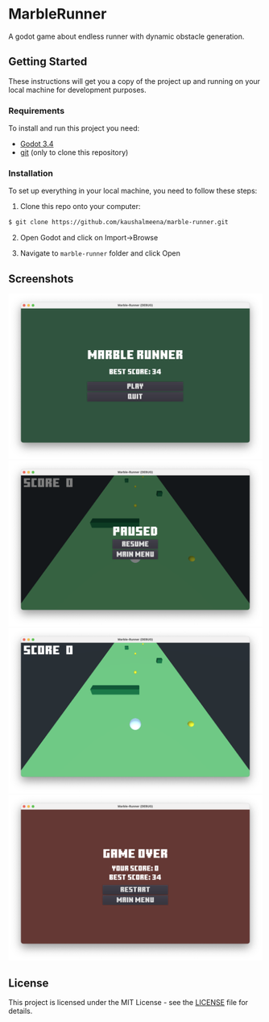# MarbleRunner

A godot game about endless runner with dynamic obstacle generation.

## Getting Started

These instructions will get you a copy of the project up and running on your local machine for development purposes.

### Requirements

To install and run this project you need:

- [Godot 3.4](https://godotengine.org/download/ "Godot 3.4")
- [git](https://git-scm.com/downloads "git") (only to clone this repository)

### Installation

To set up everything in your local machine, you need to follow these steps:

1. Clone this repo onto your computer:

```bash
$ git clone https://github.com/kaushalmeena/marble-runner.git
```

2. Open Godot and click on Import->Browse

3. Navigate to `marble-runner` folder and click Open


## Screenshots

<img src="./screenshots/MainMenu.png" width="700"> 
<img src="./screenshots/PauseMenu.png" width="700">
<img src="./screenshots/Gameplay.png" width="700">
<img src="./screenshots/GameOver.png" width="700">

## License

This project is licensed under the MIT License - see the [LICENSE](LICENSE) file for details.
